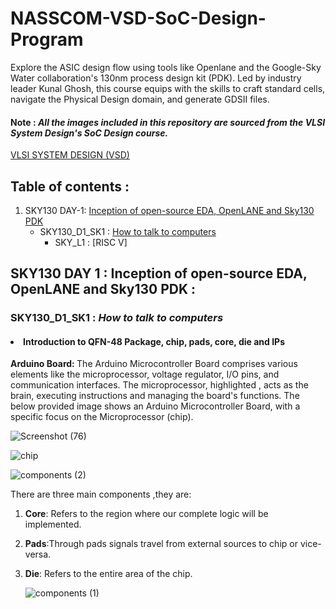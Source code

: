 # NASSCOM-VSD-SoC-Design-Program
Explore the ASIC design flow using tools like Openlane and the Google-Sky Water collaboration's 130nm process design kit (PDK). Led by industry leader Kunal Ghosh, this course equips with the skills to craft standard cells, navigate the Physical Design domain, and generate GDSII files.

#### <b>Note :</b> <i>All the images included in this repository are sourced from the VLSI System Design's SoC Design course.</i>
[VLSI SYSTEM DESIGN (VSD)](https://www.vlsisystemdesign.com/)
## Table of contents :
1) SKY130 DAY-1:  [Inception of open-source EDA, OpenLANE and Sky130 PDK](https://github.com/akshaynayak212/NASSCOM-VSD-SoC-Design-Program/blob/main/README.md#inception-of-open-source-eda-openlane-and-sky130-pdk-)
    - SKY130_D1_SK1 : [How to talk to computers](https://github.com/akshaynayak212/NASSCOM-VSD-SoC-Design-Program/edit/main/README.md#-how-to-talk-to-computers-)
       - SKY_L1 : [RISC V]
                         








## SKY130 DAY 1 : Inception of open-source EDA, OpenLANE and Sky130 PDK :
### SKY130_D1_SK1 : <i> How to talk to computers </i>
####  <li> Introduction to QFN-48 Package, chip, pads, core, die and IPs </li>

 <b> Arduino Board: </b> The Arduino Microcontroller Board comprises various elements like the microprocessor, voltage regulator, I/O pins, and communication interfaces. The microprocessor, highlighted , acts as the brain, executing instructions and managing the board's functions. The below provided image shows an Arduino Microcontroller Board, with a specific focus on the Microprocessor (chip). 
 
 ![Screenshot (76)](https://github.com/akshaynayak212/NASSCOM-VSD-SoC-Design-Program/assets/169296665/68003ba1-02c2-47d7-b254-c2f73ac0dad8)

![chip](https://github.com/akshaynayak212/NASSCOM-VSD-SoC-Design-Program/assets/169296665/cd672f2a-d14b-4343-8e7c-c2ec1817d560)

 
![components (2)](https://github.com/akshaynayak212/NASSCOM-VSD-SoC-Design-Program/assets/169296665/eaeac9c5-ca55-4910-b356-49922e088547)

 There are three main components ,they are:
 
1) <b>Core</b>: Refers to the region where our complete logic will be implemented.

2) <b>Pads</b>:Through pads signals travel from external sources to chip or vice-versa.

3) <b>Die</b>: Refers to the entire area of the chip.

   ![components (1)](https://github.com/akshaynayak212/NASSCOM-VSD-SoC-Design-Program/assets/169296665/fa09ff1c-d118-45dc-84b9-68214bddaa6f)







</ul>
